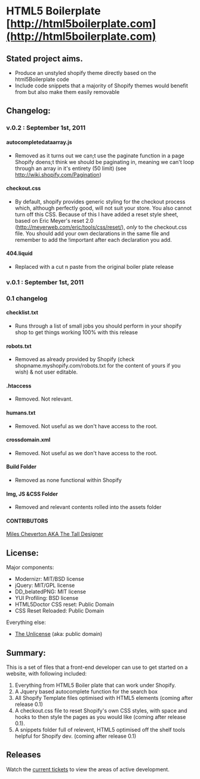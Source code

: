 #  HTML5 Boilerplate [http://html5boilerplate.com](http://html5boilerplate.com)

## Stated project aims.
* Produce an unstyled shopify theme directly based on the html5Boilerplate code
* Include code snippets that a majority of Shopify themes would benefit from but also make them easily removable

## Changelog:

### v.0.2 : September 1st, 2011

#### autocompletedataarray.js
* Removed as it turns out we can;t use the paginate function in a page Shopify doens;t think we should be paginating in, meaning we can't loop through an array in it's entirety (50 limit)
(see http://wiki.shopify.com/Pagination)

#### checkout.css
* By default, shopify provides generic styling for the checkout process which, although perfectly good, will not suit your store. You also cannot turn off this CSS. Because of this I have added a reset style sheet, based on Eric Meyer's reset 2.0 (http://meyerweb.com/eric/tools/css/reset/), *only* to the checkout.css file. You should add your own declarations in the same file and remember to add the !important after each declaration you add.

#### 404.liquid
* Replaced with a cut n paste from the original boiler plate release

### v.0.1 : September 1st, 2011

### 0.1 changelog

#### checklist.txt
* Runs through a list of small jobs you should perform in your shopify shop to get things working 100% with this release

#### robots.txt
* Removed as already provided by Shopify (check shopname.myshopify.com/robots.txt for the content of yours if you wish) & not user editable.

#### .htaccess
* Removed. Not relevant.

#### humans.txt
* Removed. Not useful as we don't have access to the root.

#### crossdomain.xml
* Removed. Not useful as we don't have access to the root.

#### Build Folder
* Removed as none functional within Shopify

#### Img, JS &CSS Folder
* Removed and relevant contents rolled into the assets folder


#### CONTRIBUTORS
[Miles Cheverton AKA The Tall Designer](http://www.thetalldesigner.com) 

## License:

Major components:

* Modernizr: MIT/BSD license
* jQuery: MIT/GPL license
* DD_belatedPNG: MIT license
* YUI Profiling: BSD license
* HTML5Doctor CSS reset: Public Domain
* CSS Reset Reloaded: Public Domain

Everything else:

* [The Unlicense](http://unlicense.org) (aka: public domain)

## Summary:

This is a set of files that a front-end developer can use to get started on a website, with following included:

1. Everything from HTML5 Boiler plate that can work under Shopify.
2. A Jquery based autocomplete function for the search box
3. All Shopify Template files optimised with HTML5 elements (coming after release 0.1)
4. A checkout.css file to reset Shopify's own CSS styles, with space and hooks to then style the pages as you would like (coming after release 0.1).
5. A snippets folder full of relevent, HTML5 optimised off the shelf tools helpful for Shopify dev. (coming after release 0.1)

## Releases

Watch the [current tickets](https://github.com/Tetsugaku-San/HTML5-Boilerplate-for-Shopify/issues) to view the areas of active development.

